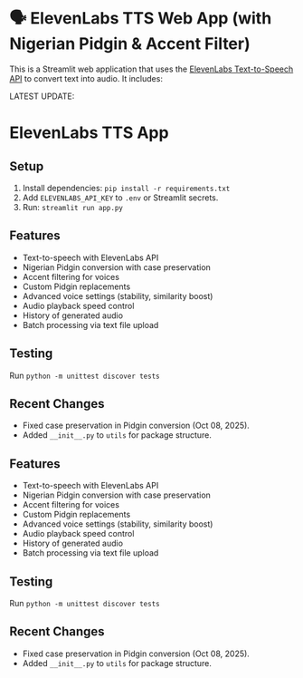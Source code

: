 # 🗣️ ElevenLabs TTS Web App (with Nigerian Pidgin & Accent Filter)

This is a Streamlit web application that uses the [ElevenLabs Text-to-Speech API](https://www.elevenlabs.io/) to convert text into audio. It includes:

LATEST UPDATE:

# ElevenLabs TTS App

## Setup
1. Install dependencies: `pip install -r requirements.txt`
2. Add `ELEVENLABS_API_KEY` to `.env` or Streamlit secrets.
3. Run: `streamlit run app.py`

## Features
- Text-to-speech with ElevenLabs API
- Nigerian Pidgin conversion with case preservation
- Accent filtering for voices
- Custom Pidgin replacements
- Advanced voice settings (stability, similarity boost)
- Audio playback speed control
- History of generated audio
- Batch processing via text file upload

## Testing
Run `python -m unittest discover tests`

## Recent Changes
- Fixed case preservation in Pidgin conversion (Oct 08, 2025).
- Added `__init__.py` to `utils` for package structure.


## Features
- Text-to-speech with ElevenLabs API
- Nigerian Pidgin conversion with case preservation
- Accent filtering for voices
- Custom Pidgin replacements
- Advanced voice settings (stability, similarity boost)
- Audio playback speed control
- History of generated audio
- Batch processing via text file upload

## Testing
Run `python -m unittest discover tests`

## Recent Changes
- Fixed case preservation in Pidgin conversion (Oct 08, 2025).
- Added `__init__.py` to `utils` for package structure.
